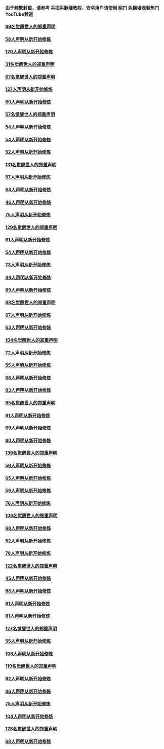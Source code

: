 #### 由于频繁封锁，请参考 [手把手翻墙教程](https://github.com/gfw-breaker/guides/wiki/)，安卓用户请使用 [网门](https://github.com/gfw-breaker/nogfw/blob/master/dl.md?t=02131100) 免翻墙观看热门YouTube频道 

#### [99名觉醒世人的郑重声明](../pages/91/420528.md?t=02131100) 

#### [58人声明从新开始修炼](../pages/91/420198.md?t=02131100) 

#### [120人声明从新开始修炼](../pages/91/420141.md?t=02131100) 

#### [31名觉醒世人的郑重声明](../pages/91/420197.md?t=02131100) 

#### [67名觉醒世人的郑重声明](../pages/91/420140.md?t=02131100) 

#### [127人声明从新开始修炼](../pages/91/420082.md?t=02131100) 

#### [60人声明从新开始修炼](../pages/91/420081.md?t=02131100) 

#### [57名觉醒世人的郑重声明](../pages/91/420080.md?t=02131100) 

#### [54人声明从新开始修炼](../pages/91/419533.md?t=02131100) 

#### [54人声明从新开始修炼](../pages/91/419532.md?t=02131100) 

#### [52人声明从新开始修炼](../pages/91/419531.md?t=02131100) 

#### [131名觉醒世人的郑重声明](../pages/91/419530.md?t=02131100) 

#### [57人声明从新开始修炼](../pages/91/419430.md?t=02131100) 

#### [64人声明从新开始修炼](../pages/91/419429.md?t=02131100) 

#### [46人声明从新开始修炼](../pages/91/419428.md?t=02131100) 

#### [75人声明从新开始修炼](../pages/91/419427.md?t=02131100) 

#### [129名觉醒世人的郑重声明](../pages/91/419426.md?t=02131100) 

#### [61人声明从新开始修炼](../pages/91/419198.md?t=02131100) 

#### [54人声明从新开始修炼](../pages/91/419197.md?t=02131100) 

#### [73人声明从新开始修炼](../pages/91/419196.md?t=02131100) 

#### [44人声明从新开始修炼](../pages/91/419075.md?t=02131100) 

#### [89人声明从新开始修炼](../pages/91/419074.md?t=02131100) 

#### [88名觉醒世人的郑重声明](../pages/91/419195.md?t=02131100) 

#### [67人声明从新开始修炼](../pages/91/419073.md?t=02131100) 

#### [63人声明从新开始修炼](../pages/91/419072.md?t=02131100) 

#### [104名觉醒世人的郑重声明](../pages/91/419071.md?t=02131100) 

#### [72人声明从新开始修炼](../pages/91/418902.md?t=02131100) 

#### [55人声明从新开始修炼](../pages/91/418901.md?t=02131100) 

#### [68人声明从新开始修炼](../pages/91/418900.md?t=02131100) 

#### [83人声明从新开始修炼](../pages/91/418757.md?t=02131100) 

#### [85名觉醒世人的郑重声明](../pages/91/418899.md?t=02131100) 

#### [91人声明从新开始修炼](../pages/91/418756.md?t=02131100) 

#### [69人声明从新开始修炼](../pages/91/418755.md?t=02131100) 

#### [80人声明从新开始修炼](../pages/91/418754.md?t=02131100) 

#### [139名觉醒世人的郑重声明](../pages/91/418753.md?t=02131100) 

#### [56人声明从新开始修炼](../pages/91/418594.md?t=02131100) 

#### [65人声明从新开始修炼](../pages/91/418593.md?t=02131100) 

#### [59人声明从新开始修炼](../pages/91/418592.md?t=02131100) 

#### [76人声明从新开始修炼](../pages/91/418431.md?t=02131100) 

#### [106名觉醒世人的郑重声明](../pages/91/418591.md?t=02131100) 

#### [68人声明从新开始修炼](../pages/91/418430.md?t=02131100) 

#### [52人声明从新开始修炼](../pages/91/418429.md?t=02131100) 

#### [78人声明从新开始修炼](../pages/91/418428.md?t=02131100) 

#### [122名觉醒世人的郑重声明](../pages/91/418427.md?t=02131100) 

#### [45人声明从新开始修炼](../pages/91/418248.md?t=02131100) 

#### [88人声明从新开始修炼](../pages/91/418247.md?t=02131100) 

#### [81人声明从新开始修炼](../pages/91/418246.md?t=02131100) 

#### [81人声明从新开始修炼](../pages/91/418139.md?t=02131100) 

#### [127名觉醒世人的郑重声明](../pages/91/418245.md?t=02131100) 

#### [55人声明从新开始修炼](../pages/91/418138.md?t=02131100) 

#### [106人声明从新开始修炼](../pages/91/418137.md?t=02131100) 

#### [119名觉醒世人的郑重声明](../pages/91/418135.md?t=02131100) 

#### [82人声明从新开始修炼](../pages/91/418136.md?t=02131100) 

#### [96人声明从新开始修炼](../pages/91/417831.md?t=02131100) 

#### [75人声明从新开始修炼](../pages/91/417830.md?t=02131100) 

#### [104人声明从新开始修炼](../pages/91/417829.md?t=02131100) 

#### [128名觉醒世人的郑重声明](../pages/91/417828.md?t=02131100) 

#### [68人声明从新开始修炼](../pages/91/417173.md?t=02131100) 

